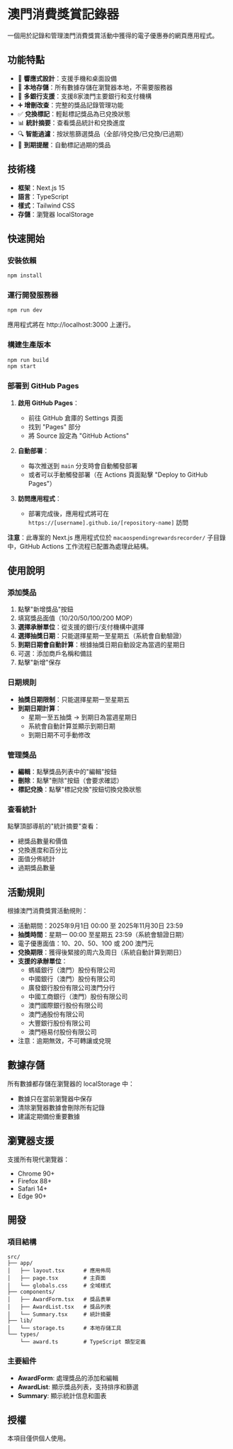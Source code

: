 # 澳門消費獎賞記錄器

一個用於記錄和管理澳門消費獎賞活動中獲得的電子優惠券的網頁應用程式。

## 功能特點

- 📱 **響應式設計**：支援手機和桌面設備
- 💾 **本地存儲**：所有數據存儲在瀏覽器本地，不需要服務器
- 🏦 **多銀行支援**：支援8家澳門主要銀行和支付機構
- ➕ **增刪改查**：完整的獎品記錄管理功能
- ✅ **兌換標記**：輕鬆標記獎品為已兌換狀態
- 📊 **統計摘要**：查看獎品統計和兌換進度
- 🔍 **智能過濾**：按狀態篩選獎品（全部/待兌換/已兌換/已過期）
- 📅 **到期提醒**：自動標記過期的獎品

## 技術棧

- **框架**：Next.js 15
- **語言**：TypeScript
- **樣式**：Tailwind CSS
- **存儲**：瀏覽器 localStorage

## 快速開始

### 安裝依賴

```bash
npm install
```

### 運行開發服務器

```bash
npm run dev
```

應用程式將在 http://localhost:3000 上運行。

### 構建生產版本

```bash
npm run build
npm start
```

### 部署到 GitHub Pages

1. **啟用 GitHub Pages**：
   - 前往 GitHub 倉庫的 Settings 頁面
   - 找到 "Pages" 部分
   - 將 Source 設定為 "GitHub Actions"

2. **自動部署**：
   - 每次推送到 `main` 分支時會自動觸發部署
   - 或者可以手動觸發部署（在 Actions 頁面點擊 "Deploy to GitHub Pages"）

3. **訪問應用程式**：
   - 部署完成後，應用程式將可在 `https://[username].github.io/[repository-name]` 訪問

**注意**：此專案的 Next.js 應用程式位於 `macaospendingrewardsrecorder/` 子目錄中，GitHub Actions 工作流程已配置為處理此結構。

## 使用說明

### 添加獎品
1. 點擊"新增獎品"按鈕
2. 填寫獎品面值（10/20/50/100/200 MOP）
3. **選擇承辦單位**：從支援的銀行/支付機構中選擇
4. **選擇抽獎日期**：只能選擇星期一至星期五（系統會自動驗證）
5. **到期日期會自動計算**：根據抽獎日期自動設定為當週的星期日
6. 可選：添加商戶名稱和備註
7. 點擊"新增"保存

### 日期規則
- **抽獎日期限制**：只能選擇星期一至星期五
- **到期日期計算**：
  - 星期一至五抽獎 → 到期日為當週星期日
  - 系統會自動計算並顯示到期日期
  - 到期日期不可手動修改

### 管理獎品
- **編輯**：點擊獎品列表中的"編輯"按鈕
- **刪除**：點擊"刪除"按鈕（會要求確認）
- **標記兌換**：點擊"標記兌換"按鈕切換兌換狀態

### 查看統計
點擊頂部導航的"統計摘要"查看：
- 總獎品數量和價值
- 兌換進度和百分比
- 面值分佈統計
- 過期獎品數量

## 活動規則

根據澳門消費獎賞活動規則：
- 活動期間：2025年9月1日 00:00 至 2025年11月30日 23:59
- **抽獎時間**：星期一 00:00 至星期五 23:59（系統會驗證日期）
- 電子優惠面值：10、20、50、100 或 200 澳門元
- **兌換期限**：獲得後緊接的周六及周日（系統自動計算到期日）
- **支援的承辦單位**：
  - 螞蟻銀行（澳門）股份有限公司
  - 中國銀行（澳門）股份有限公司
  - 廣發銀行股份有限公司澳門分行
  - 中國工商銀行（澳門）股份有限公司
  - 澳門國際銀行股份有限公司
  - 澳門通股份有限公司
  - 大豐銀行股份有限公司
  - 澳門極易付股份有限公司
- 注意：逾期無效，不可轉讓或兌現

## 數據存儲

所有數據都存儲在瀏覽器的 localStorage 中：
- 數據只在當前瀏覽器中保存
- 清除瀏覽器數據會刪除所有記錄
- 建議定期備份重要數據

## 瀏覽器支援

支援所有現代瀏覽器：
- Chrome 90+
- Firefox 88+
- Safari 14+
- Edge 90+

## 開發

### 項目結構

```
src/
├── app/
│   ├── layout.tsx      # 應用佈局
│   ├── page.tsx        # 主頁面
│   └── globals.css     # 全域樣式
├── components/
│   ├── AwardForm.tsx   # 獎品表單
│   ├── AwardList.tsx   # 獎品列表
│   └── Summary.tsx     # 統計摘要
├── lib/
│   └── storage.ts      # 本地存儲工具
└── types/
    └── award.ts        # TypeScript 類型定義
```

### 主要組件

- **AwardForm**: 處理獎品的添加和編輯
- **AwardList**: 顯示獎品列表，支持排序和篩選
- **Summary**: 顯示統計信息和圖表

## 授權

本項目僅供個人使用。
